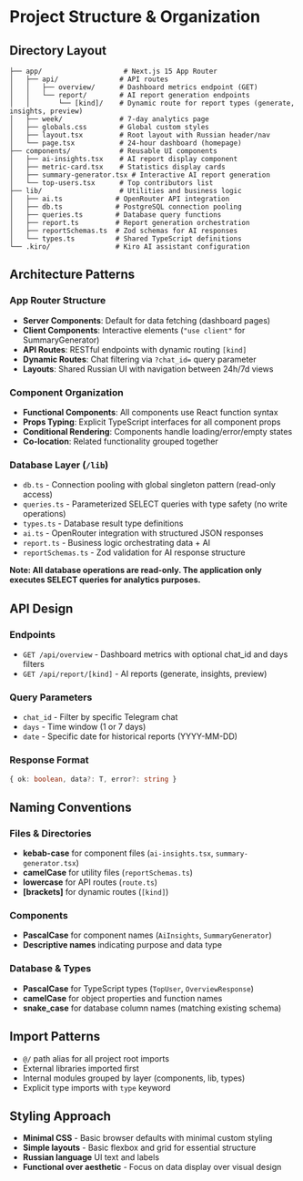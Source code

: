 # Project Structure & Organization

## Directory Layout

```
├── app/                    # Next.js 15 App Router
│   ├── api/               # API routes
│   │   ├── overview/      # Dashboard metrics endpoint (GET)
│   │   └── report/        # AI report generation endpoints
│   │       └── [kind]/    # Dynamic route for report types (generate, insights, preview)
│   ├── week/              # 7-day analytics page
│   ├── globals.css        # Global custom styles
│   ├── layout.tsx         # Root layout with Russian header/nav
│   └── page.tsx           # 24-hour dashboard (homepage)
├── components/            # Reusable UI components
│   ├── ai-insights.tsx    # AI report display component
│   ├── metric-card.tsx    # Statistics display cards
│   ├── summary-generator.tsx # Interactive AI report generation
│   └── top-users.tsx      # Top contributors list
├── lib/                   # Utilities and business logic
│   ├── ai.ts             # OpenRouter API integration
│   ├── db.ts             # PostgreSQL connection pooling
│   ├── queries.ts        # Database query functions
│   ├── report.ts         # Report generation orchestration
│   ├── reportSchemas.ts  # Zod schemas for AI responses
│   └── types.ts          # Shared TypeScript definitions
└── .kiro/                # Kiro AI assistant configuration
```

## Architecture Patterns

### App Router Structure
- **Server Components**: Default for data fetching (dashboard pages)
- **Client Components**: Interactive elements (`"use client"` for SummaryGenerator)
- **API Routes**: RESTful endpoints with dynamic routing `[kind]`
- **Dynamic Routes**: Chat filtering via `?chat_id=` query parameter
- **Layouts**: Shared Russian UI with navigation between 24h/7d views

### Component Organization
- **Functional Components**: All components use React function syntax
- **Props Typing**: Explicit TypeScript interfaces for all component props
- **Conditional Rendering**: Components handle loading/error/empty states
- **Co-location**: Related functionality grouped together

### Database Layer (`/lib`)
- `db.ts` - Connection pooling with global singleton pattern (read-only access)
- `queries.ts` - Parameterized SELECT queries with type safety (no write operations)
- `types.ts` - Database result type definitions
- `ai.ts` - OpenRouter integration with structured JSON responses
- `report.ts` - Business logic orchestrating data + AI
- `reportSchemas.ts` - Zod validation for AI response structure

**Note: All database operations are read-only. The application only executes SELECT queries for analytics purposes.**

## API Design

### Endpoints
- `GET /api/overview` - Dashboard metrics with optional chat_id and days filters
- `GET /api/report/[kind]` - AI reports (generate, insights, preview)

### Query Parameters
- `chat_id` - Filter by specific Telegram chat
- `days` - Time window (1 or 7 days)
- `date` - Specific date for historical reports (YYYY-MM-DD)

### Response Format
```typescript
{ ok: boolean, data?: T, error?: string }
```

## Naming Conventions

### Files & Directories
- **kebab-case** for component files (`ai-insights.tsx`, `summary-generator.tsx`)
- **camelCase** for utility files (`reportSchemas.ts`)
- **lowercase** for API routes (`route.ts`)
- **[brackets]** for dynamic routes (`[kind]`)

### Components
- **PascalCase** for component names (`AiInsights`, `SummaryGenerator`)
- **Descriptive names** indicating purpose and data type

### Database & Types
- **PascalCase** for TypeScript types (`TopUser`, `OverviewResponse`)
- **camelCase** for object properties and function names
- **snake_case** for database column names (matching existing schema)

## Import Patterns
- `@/` path alias for all project root imports
- External libraries imported first
- Internal modules grouped by layer (components, lib, types)
- Explicit type imports with `type` keyword

## Styling Approach
- **Minimal CSS** - Basic browser defaults with minimal custom styling
- **Simple layouts** - Basic flexbox and grid for essential structure
- **Russian language** UI text and labels
- **Functional over aesthetic** - Focus on data display over visual design